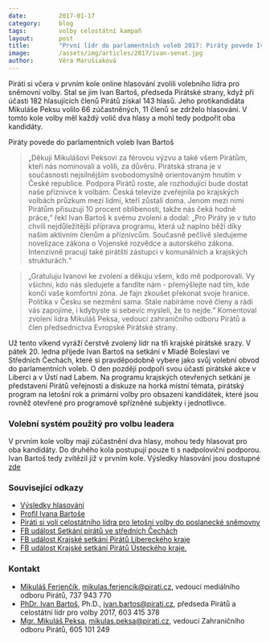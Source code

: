 ```yaml
---
date:         2017-01-17
category:     blog
tags:         volby celostátní kampaň
layout:       post
title:        "První lídr do parlamentních voleb 2017: Piráty povede Ivan Bartoš."
image:        /assets/img/articles/2017/ivan-senat.jpg
author:       Věra Marušiaková
---
```


Piráti si včera v prvním kole online hlasování zvolili volebního lídra pro sněmovní volby. Stal se jím Ivan Bartoš, předseda Pirátské strany, když při účasti 182 hlasujících členů Pirátů získal 143 hlasů. Jeho protikandidáta Mikuláše Peksu volilo 66 zúčastněných, 11 členů se zdrželo hlasování. V tomto kole volby měl každý volič dva hlasy a mohl tedy podpořit oba kandidáty.

Piráty povede do parlamentních voleb Ivan Bartoš

> „Děkuji Mikulášovi Peksovi za férovou výzvu a také všem Pirátům, kteří nás nominovali a volili, za důvěru. Pirátská strana je v současnosti nejsilnějším svobodomyslně orientovaným hnutím v České republice. Podpora Pirátů roste, ale rozhodující bude dostat naše příznivce k volbám. Česká televize zveřejnila po krajských volbách průzkum mezi lidmi, kteří zůstali doma. Jenom mezi nimi Pirátům přisuzují 10 procent oblíbenosti, takže nás čeká hodně práce,“ řekl Ivan Bartoš k svému zvolení a dodal: „Pro Piráty je v tuto chvíli nejdůležitější příprava programu, která už naplno běží díky našim aktivním členům a příznivcům. Současně pečlivě sledujeme novelizace zákona o Vojenské rozvědce a autorského zákona. Intenzivně pracují také pirátští zástupci v komunálních a krajských strukturách.“

> „Gratuluju Ivanovi ke zvolení a děkuju všem, kdo mě podporovali. Vy všichni, kdo nás sledujete a fandíte nám - přemýšlejte nad tím, kde končí vaše komfortní zóna. Je fajn zkoušet překonat svoje hranice. Politika v Česku se nezmění sama. Stále nabíráme nové členy a rádi vás zapojíme, i kdybyste si sebevíc mysleli, že to nejde.“ Komentoval zvolení lídra Mikuláš Peksa, vedoucí zahraničního odboru Pirátů a člen předsednictva Evropské Pirátské strany.

Už tento víkend vyráží čerstvě zvolený lídr na tři krajské pirátské srazy. V pátek 20. ledna přijede Ivan Bartoš na setkání v Mladé Boleslavi ve Středních Čechách, které si pravděpodobně vybere jako svůj volební obvod do parlamentních voleb. O den později podpoří svou účastí pirátské akce v Liberci a v Ústí nad Labem. Na programu krajských otevřených setkání je představení Pirátů veřejnosti a diskuze na horká místní témata, pirátský program na letošní rok a primární volby pro obsazení kandidátek, které jsou rovněž otevřené pro programově spřízněné subjekty i jednotlivce.

### Volební systém použitý pro volbu leadera

V prvním kole volby mají zúčastnění dva hlasy, mohou tedy hlasovat pro oba kandidáty. Do druhého kola postupují pouze ti s nadpoloviční podporou. Ivan Bartoš tedy zvítězil již v prvním kole. Výsledky hlasování jsou dostupné [zde](https://forum.pirati.cz/hlasovani-celostatniho-fora-f475/cf-19-2016-volba-celostatniho-lidra-hlasovani-1-kolo-t35741.html)

### Související odkazy

* [Výsledky hlasování](https://forum.pirati.cz/hlasovani-celostatniho-fora-f475/cf-19-2016-volba-celostatniho-lidra-hlasovani-1-kolo-t35741.html)
* [Profil Ivana Bartoše](https://www.pirati.cz/lide/Ivan_Bartos)
* [Piráti si volí celostátního lídra pro letošní volby do poslanecké sněmovny](https://www.pirati.cz/tiskove-zpravy/pirati_si_voli_celostatniho_lidra_pro_letosni_volby_do_poslanecke_snemovny)
* [FB událost Setkání pirátů ve středních Čechách](https://www.facebook.com/events/1180400138739736/)
* [FB událost Krajské setkání Pirátů Libereckého kraje](https://www.facebook.com/events/249433425478071/)
* [FB událost Krajské setkání Pirátů Ústeckého kraje.](https://www.facebook.com/events/372410589781993/)

### Kontakt

* [Mikuláš Ferjenčík](https://www.pirati.cz/lide/mikulas_ferjencik), [mikulas.ferjencik@pirati.cz](mailto:mikulas.ferjencik@pirati.cz), vedoucí mediálního odboru Pirátů, 737 943 770
* [PhDr. Ivan Bartoš](https://www.pirati.cz/lide/Ivan_Bartos), Ph.D., [ivan.bartos@pirati.cz](mailto:ivan.bartos@pirati.cz), předseda Pirátů a celostátní lídr pro volby 2017, 603 415 378
* [Mgr. Mikuláš Peksa](https://www.pirati.cz/lide/mikulas_peksa), [mikulas.peksa@pirati.cz](mailto:mikulas.peksa@pirati.cz), vedoucí Zahraničního odboru Pirátů, 605 101 249
